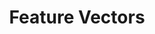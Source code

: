 ---
word: "true"

types: "word"

title: "Feature Vectors"

categories: ['']

tags: ['Feature', 'Vectors']

arabic: 'مُتَّجهات السِّمات'

arexps: []

enwords: ['Feature Vectors']

enexps: []

arlexicons: 'و'

enlexicons: 'F'

authors: ['Ruqayya Roshdy']

translators: ['X']

citations: 'تطبيقات أساسية في المعالجة الآلية للغة العربية'

sources: 'مركز الملك عبدالله بن عبدالعزيز الدولي لخدمة اللغة العربية'

slug: ""
---